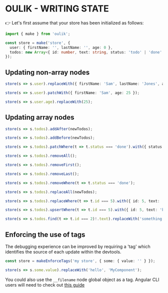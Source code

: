# OULIK - WRITING STATE #

👉 Let's first assume that your store has been initialized as follows:
```Typescript
import { make } from 'oulik';

const store = make('store', {
  user: { firstName: '', lastName: '', age: 0 },
  todos: new Array<{ id: number, text: string, status: 'todo' | 'done' }>()
});
```
## Updating **non-array** nodes ##
```Typescript
store(s => s.user).replaceWith({ firstName: 'Sam', lastName: 'Jones', age: 25 });

store(s => s.user).patchWith({ firstName: 'Sam', age: 25 });

store(s => s.user.age).replaceWith(25);
```

## Updating **array** nodes ##
```Typescript
store(s => s.todos).addAfter(newTodos);

store(s => s.todos).addBefore(newTodos);

store(s => s.todos).patchWhere(t => t.status === 'done').with({ status: 'todo' });

store(s => s.todos).removeAll();

store(s => s.todos).removeFirst();

store(s => s.todos).removeLast();

store(s => s.todos).removeWhere(t => t.status === 'done');

store(s => s.todos).replaceAll(newTodos);

store(s => s.todos).replaceWhere(t => t.id === 5).with({ id: 5, text: 'bake cookies', status: 'todo' });

store(s => s.todos).upsertWhere(t => t.id === 5).with({ id: 5, text: 'bake cookies', status: 'todo' });

store(s => s.todos.find(t => t.id === 2)!.text).replaceWith('something else');
```

## Enforcing the use of **tags** ##
The debugging experience can be improved by requiring a 'tag' which identifies the source of each update within the devtools.  
```Typescript
const store = makeEnforceTags('my store', { some: { value: '' } });

store(s => s.some.value).replaceWith('hello', 'MyComponent');
```
You could also use the `__filename` node global object as a tag. Angular CLI users will need to check out [this guide](./readme-ng-tags.md)  
